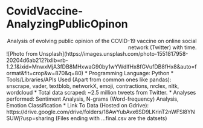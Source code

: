 # CovidVaccine-AnalyzingPublicOpinon
<div style="text-align: right"> Analysis of evolving public opinion of the COVID-19 vaccine on online social network (Twitter) with time. </div>
![Photo from Unsplash](https://images.unsplash.com/photo-1551817958-20204d6ab212?ixlib=rb-1.2.1&ixid=MnwxMjA3fDB8MHxwaG90by1wYWdlfHx8fGVufDB8fHx8&auto=format&fit=crop&w=870&q=80)
* Programming Language: Python
* Tools/Libraries/APIs Used (Apart from common ones like pandas): snscrape, vader, textblob, networkX, emoji, contractions, nrclex, nltk, wordcloud
* Total data scraped: ~2.5 million tweets from Twitter.
* Analyses performed: Sentiment Analysis, N-grams (Word-frequency) Analysis, Emotion Classification 
* Link To Data (Hosted on Gdrive): https://drive.google.com/drive/folders/18AwYubAvx6SD9LKrinT2nWFSl8YNSUWj?usp=sharing (Files ending with ...final.csv are the datsets) 
